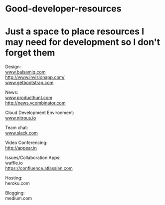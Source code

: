 # Good-developer-resources
Just a space to place resources I may need for development so I don't forget them
====================================================================================================

Design: 
<br> www.balsamiq.com
<br> http://www.invisionapp.com/
<br> www.getbootstrap.com

News:
<br> www.producthunt.com
<br> http://news.ycombinator.com

Cloud Development Environment:
<br> www.nitrous.io

Team chat:
<br> www.slack.com

Video Conferencing:
<br> http://appear.in

Issues/Collaboration Apps:
<br> waffle.io
<br> https://confluence.atlassian.com

Hosting:
<br> heroku.com

Blogging:
<br> medium.com
